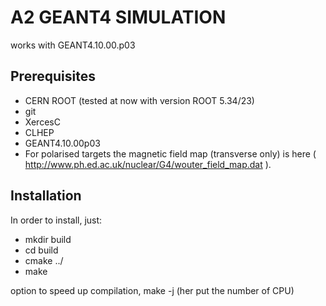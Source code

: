 A2 GEANT4 SIMULATION
==================

works with GEANT4.10.00.p03

Prerequisites
-------------
* CERN ROOT  (tested at now with version ROOT 5.34/23)
* git
* XercesC
* CLHEP
* GEANT4.10.00p03
* For polarised targets the magnetic field map (transverse only) is here ( http://www.ph.ed.ac.uk/nuclear/G4/wouter_field_map.dat  ).

Installation
------------

In order to install, just:
* mkdir build
* cd build
* cmake ../
* make

option to speed up compilation, make -j (her put the number of CPU)
